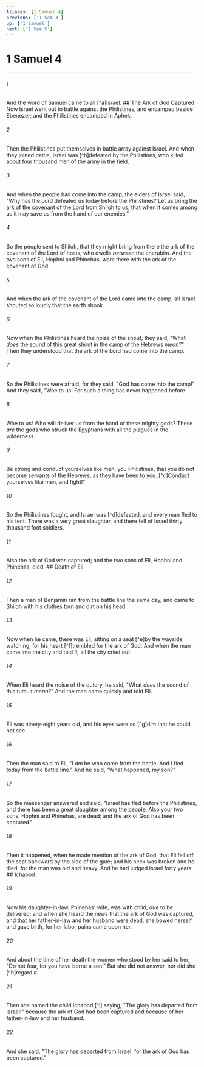 ```yaml
---
Aliases: [1 Samuel 4]
previous: ['1 Sam 3']
up: ['1 Samuel']
next: ['1 Sam 5']
---
```

# 1 Samuel 4

***


###### 1 
And the word of Samuel came to all [^a]Israel. ## The Ark of God Captured Now Israel went out to battle against the Philistines, and encamped beside Ebenezer; and the Philistines encamped in Aphek. 

###### 2 
Then the Philistines put themselves in battle array against Israel. And when they joined battle, Israel was [^b]defeated by the Philistines, who killed about four thousand men of the army in the field. 

###### 3 
And when the people had come into the camp, the elders of Israel said, "Why has the Lord defeated us today before the Philistines? Let us bring the ark of the covenant of the Lord from Shiloh to us, that when it comes among us it may save us from the hand of our enemies." 

###### 4 
So the people sent to Shiloh, that they might bring from there the ark of the covenant of the Lord of hosts, who dwells _between_ the cherubim. And the two sons of Eli, Hophni and Phinehas, _were_ there with the ark of the covenant of God. 

###### 5 
And when the ark of the covenant of the Lord came into the camp, all Israel shouted so loudly that the earth shook. 

###### 6 
Now when the Philistines heard the noise of the shout, they said, "What _does_ the sound of this great shout in the camp of the Hebrews _mean?_" Then they understood that the ark of the Lord had come into the camp. 

###### 7 
So the Philistines were afraid, for they said, "God has come into the camp!" And they said, "Woe to us! For such a thing has never happened before. 

###### 8 
Woe to us! Who will deliver us from the hand of these mighty gods? These _are_ the gods who struck the Egyptians with all the plagues in the wilderness. 

###### 9 
Be strong and conduct yourselves like men, you Philistines, that you do not become servants of the Hebrews, as they have been to you. [^c]Conduct yourselves like men, and fight!" 

###### 10 
So the Philistines fought, and Israel was [^d]defeated, and every man fled to his tent. There was a very great slaughter, and there fell of Israel thirty thousand foot soldiers. 

###### 11 
Also the ark of God was captured; and the two sons of Eli, Hophni and Phinehas, died. ## Death of Eli 

###### 12 
Then a man of Benjamin ran from the battle line the same day, and came to Shiloh with his clothes torn and dirt on his head. 

###### 13 
Now when he came, there was Eli, sitting on a seat [^e]by the wayside watching, for his heart [^f]trembled for the ark of God. And when the man came into the city and told _it,_ all the city cried out. 

###### 14 
When Eli heard the noise of the outcry, he said, "What _does_ the sound of this tumult _mean?_" And the man came quickly and told Eli. 

###### 15 
Eli was ninety-eight years old, and his eyes were so [^g]dim that he could not see. 

###### 16 
Then the man said to Eli, "I _am_ he who came from the battle. And I fled today from the battle line." And he said, "What happened, my son?" 

###### 17 
So the messenger answered and said, "Israel has fled before the Philistines, and there has been a great slaughter among the people. Also your two sons, Hophni and Phinehas, are dead; and the ark of God has been captured." 

###### 18 
Then it happened, when he made mention of the ark of God, that Eli fell off the seat backward by the side of the gate; and his neck was broken and he died, for the man was old and heavy. And he had judged Israel forty years. ## Ichabod 

###### 19 
Now his daughter-in-law, Phinehas' wife, was with child, _due_ to be delivered; and when she heard the news that the ark of God was captured, and that her father-in-law and her husband were dead, she bowed herself and gave birth, for her labor pains came upon her. 

###### 20 
And about the time of her death the women who stood by her said to her, "Do not fear, for you have borne a son." But she did not answer, nor did she [^h]regard _it._ 

###### 21 
Then she named the child Ichabod,[^i] saying, "The glory has departed from Israel!" because the ark of God had been captured and because of her father-in-law and her husband. 

###### 22 
And she said, "The glory has departed from Israel, for the ark of God has been captured."
